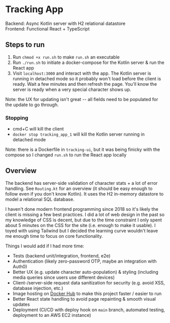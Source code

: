 # Tracking App

Backend: Async Kotlin server with H2 relational datastore  
Frontend: Functional React + TypeScript

## Steps to run
1. Run `chmod +x run.sh` to make `run.sh` an executable
2. Run `./run.sh` to initiate a docker-compose for the Kotlin server &
   run the React app
3. Visit `localhost:3000` and interact with the app. The Kotlin server is
   running in detached mode so it probably won't load before the client
   is ready. Wait a few minutes and then refresh the page. You'll know
   the server is ready when a very special character shows up.

Note: the UX for updating isn't great -- all fields need to be populated
for the update to go through.

### Stopping
* cmd+C will kill the client
* `docker stop tracking_app_1` will kill the Kotlin server running in detached mode

Note: there is a Dockerfile in `tracking-ui`, but it was being finicky
with the compose so I changed `run.sh` to run the React app locally

## Overview
The backend has server-side validation of character stats + a lot of error handling. See `Routing.kt` for an overview (it should be easy enough to follow even if you don't know Kotlin). It uses the H2 in-memory datastore to model a relational SQL database.

I haven't done modern frontend programming since 2018 so it's likely the client is missing a few best practices. I did a lot of web design in the past so my knowledge of CSS is decent, but due to the time constraint I only spent about 5 minutes on the CSS for the site (i.e. enough to make it usable). I toyed with using Tailwind but I decided the learning curve wouldn't leave me enough time to focus on core functionality.

Things I would add if I had more time:
* Tests (backend unit/integration, frontend, e2e)
* Authentication (likely zero-password OTP, maybe an integration with Auth0)
* Better UX (e.g. update character auto-population) & styling (including media queries since users use different devices)
* Client-/server-side request data sanitization for security (e.g. avoid XSS, database injection, etc.)
* Image hosting on [Docker Hub](https://hub.docker.com) to make this project faster / easier to run
* Better React state handling to avoid page repainting & smooth visual updates
* Deployment (CI/CD with deploy hook on `main` branch, automated testing, deployment to an AWS EC2 instance)
